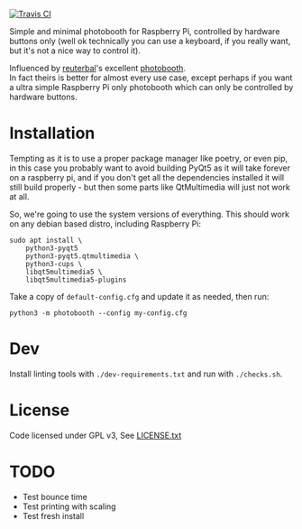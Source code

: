 [![Travis CI](https://travis-ci.org/SimonStJG/rpi-photobooth.svg?branch=master)](https://travis-ci.org/SimonStJG/rpi-photobooth)

Simple and minimal photobooth for Raspberry Pi, controlled by hardware buttons only (well ok technically you can use a 
keyboard, if you really want, but it's not a nice way to control it).

Influenced by [reuterbal](https://github.com/reuterbal/)'s excellent 
[photobooth](https://github.com/reuterbal/photobooth).   
In fact theirs is better for almost every use case, except perhaps if you want a ultra simple Raspberry Pi only 
photobooth which can only be controlled by hardware buttons. 

# Installation

Tempting as it is to use a proper package manager like poetry, or even pip, in this case you probably want to avoid 
building PyQt5 as it will take forever on a raspberry pi, and if you don't get all the dependencies installed it will 
still build properly - but then some parts like QtMultimedia will just not work at all.

So, we're going to use the system versions of everything.  This should work on any debian based distro, including
 Raspberry Pi: 

```
sudo apt install \
    python3-pyqt5
    python3-pyqt5.qtmultimedia \
    python3-cups \
    libqt5multimedia5 \
    libqt5multimedia5-plugins
```

Take a copy of `default-config.cfg` and update it as needed, then run:
```
python3 -m photobooth --config my-config.cfg
```

# Dev

Install linting tools with `./dev-requirements.txt` and run with `./checks.sh`.

# License

Code licensed under GPL v3, See [LICENSE.txt](LICENSE.txt)

# TODO 

* Test bounce time
* Test printing with scaling
* Test fresh install
